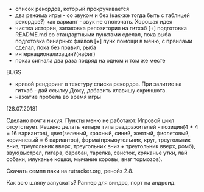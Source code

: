 ﻿- список рекордов, который прокручивается
- два режима игры - со звуком и без (как-же тогда быть с таблицей рекордов?)
 как вариант - звук не отключать. Хорошая идея
- чистка истории, запаковка репозитория на гитхаб
 [+] подготовка README.md со стандартными пунктами
    сделал, пока рыба
 подготовка бинарных файлов
[+] пунк помощи в меню, с првилами
    сделал, пока без правил, рыба
- интернационализация?(нафиг)
- показ сигнала два раза подряд на одном и том же месте

BUGS
- кривой рендеринг в текстуру списка рекордов.
 При залитие на гитхаб - дай ссылку Дожу, добавить клавишу скриншота.
- нажатие пробела во время игры

[28.07.2018]

Сделано почти нихуя. Пункты меню не работают. Игровой цикл отсутствует.
Решено делать четыре типа раздражителей - позиция(4 * 4 = 16 вариантов),
цвет(зеленый, красный, синий, желтый, фиолетовый, коричневый = 6 вариантов),
форма(прямоугольник, круг, треугольник вниз, треугольник вверх, треугольник вниз + треугольник вверх,
ромб), звук(выстрел, гитара, барабан, тарелка, свисток, кряканье утки, лай собаки, мяуканье кошки, мычание коровы,
визг тормозов).

Скачать семпл паки на rutracker.org, ренойз 2.8.

Как всю шляпу запускать? Раннер для виндос, порт на андроид.
